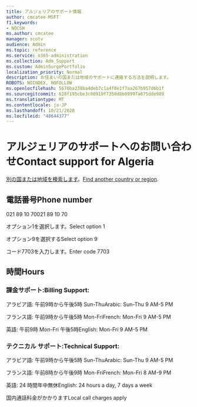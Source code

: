 ```yaml
---
title: アルジェリアのサポート情報
author: cmcatee-MSFT
f1.keywords:
- NOCSH
ms.author: cmcatee
manager: scotv
audience: Admin
ms.topic: reference
ms.service: o365-administration
ms.collection: Adm_Support
ms.custom: AdminSurgePortfolio
localization_priority: Normal
description: お住まいの国または地域のサポートに連絡する方法を説明します。
ROBOTS: NOINDEX, NOFOLLOW
ms.openlocfilehash: 5676ba238ba4deb7c1a4f8e1f7aa267b957d6b1f
ms.sourcegitcommit: 628f195cbe3c00910f7350d8b09997a675dde989
ms.translationtype: MT
ms.contentlocale: ja-JP
ms.lasthandoff: 10/21/2020
ms.locfileid: "48644377"
---
```

# <a name="contact-support-for-algeria"></a><span data-ttu-id="6d88a-103">アルジェリアのサポートへのお問い合わせ</span><span class="sxs-lookup"><span data-stu-id="6d88a-103">Contact support for Algeria</span></span>

<span data-ttu-id="6d88a-104">[別の国または地域を検索します](../contact-support-for-business-products.md)。</span><span class="sxs-lookup"><span data-stu-id="6d88a-104">[Find another country or region](../contact-support-for-business-products.md).</span></span>

## <a name="phone-number"></a><span data-ttu-id="6d88a-105">電話番号</span><span class="sxs-lookup"><span data-stu-id="6d88a-105">Phone number</span></span>
<span data-ttu-id="6d88a-106">021 89 10 70</span><span class="sxs-lookup"><span data-stu-id="6d88a-106">021 89 10 70</span></span>

<span data-ttu-id="6d88a-107">オプション1を選択します。</span><span class="sxs-lookup"><span data-stu-id="6d88a-107">Select option 1</span></span>

<span data-ttu-id="6d88a-108">オプション9を選択する</span><span class="sxs-lookup"><span data-stu-id="6d88a-108">Select option 9</span></span>

<span data-ttu-id="6d88a-109">コード7703を入力します。</span><span class="sxs-lookup"><span data-stu-id="6d88a-109">Enter code 7703</span></span>

## <a name="hours"></a><span data-ttu-id="6d88a-110">時間</span><span class="sxs-lookup"><span data-stu-id="6d88a-110">Hours</span></span>
### <a name="billing-support"></a><span data-ttu-id="6d88a-111">課金サポート:</span><span class="sxs-lookup"><span data-stu-id="6d88a-111">Billing Support:</span></span>

<span data-ttu-id="6d88a-112">アラビア語: 午前9時から午後5時 Sun-Thu</span><span class="sxs-lookup"><span data-stu-id="6d88a-112">Arabic: Sun-Thu 9 AM-5 PM</span></span>

<span data-ttu-id="6d88a-113">フランス語: 午前9時から午後5時 Mon-Fri</span><span class="sxs-lookup"><span data-stu-id="6d88a-113">French: Mon-Fri 9 AM-5 PM</span></span>

<span data-ttu-id="6d88a-114">英語: 午前9時 Mon-Fri 午後5時</span><span class="sxs-lookup"><span data-stu-id="6d88a-114">English: Mon-Fri 9 AM-5 PM</span></span>

### <a name="technical-support"></a><span data-ttu-id="6d88a-115">テクニカル サポート:</span><span class="sxs-lookup"><span data-stu-id="6d88a-115">Technical Support:</span></span>

<span data-ttu-id="6d88a-116">アラビア語: 午前9時から午後5時 Sun-Thu</span><span class="sxs-lookup"><span data-stu-id="6d88a-116">Arabic: Sun-Thu 9 AM-5 PM</span></span>

<span data-ttu-id="6d88a-117">フランス語: 午前8時から午後9時 Mon-Fri</span><span class="sxs-lookup"><span data-stu-id="6d88a-117">French: Mon-Fri 8 AM-9 PM</span></span>

<span data-ttu-id="6d88a-118">英語: 24 時間年中無休</span><span class="sxs-lookup"><span data-stu-id="6d88a-118">English: 24 hours a day, 7 days a week</span></span>

<span data-ttu-id="6d88a-119">国内通話料金がかかります</span><span class="sxs-lookup"><span data-stu-id="6d88a-119">Local call charges apply</span></span>
